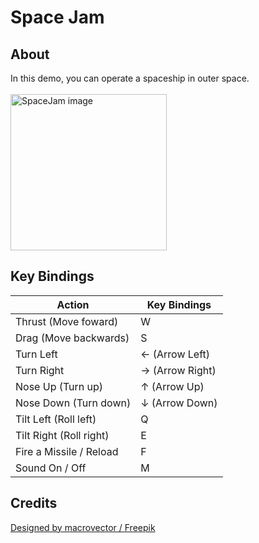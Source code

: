 # Space Jam
## About
In this demo, you can operate a spaceship in outer space.<br><br>
<img src="https://github.com/sawa-h14/Project4/blob/main/Assets/ReadMe/Screenshot_2025-02-07_162224.png" alt="SpaceJam image" width="250">

## Key Bindings
| Action  | Key Bindings |
| ------------- | ------------- |
| Thrust (Move foward) | W  |
| Drag (Move backwards) | S  |
| Turn Left  | ← (Arrow Left)  |
| Turn Right  | → (Arrow Right)  |
| Nose Up (Turn up) | ↑ (Arrow Up) |
| Nose Down (Turn down) | ↓ (Arrow Down) |
| Tilt Left (Roll left) | Q  |
| Tilt Right (Roll right) | E  |
| Fire a Missile / Reload | F  |
| Sound On / Off | M  |

## Credits
<a href="http://www.freepik.com">Designed by macrovector / Freepik</a>